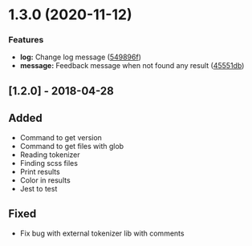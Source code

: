 # 1.3.0 (2020-11-12)


### Features

* **log:** Change log message ([549896f](https://github.com/tacnoman/gass/commit/549896f561e3b9b20a11f8b92048c31bda63e3fd))
* **message:** Feedback message when not found any result ([45551db](https://github.com/tacnoman/gass/commit/45551db66946d16872359284aab7e127246bdd1d))

## [1.2.0] - 2018-04-28
## Added
- Command to get version
- Command to get files with glob
- Reading tokenizer
- Finding scss files
- Print results
- Color in results
- Jest to test

## Fixed
- Fix bug with external tokenizer lib with comments
